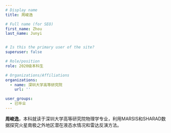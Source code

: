 ```yaml
---
# Display name
title: 周峻逸

# Full name (for SEO)
first_name: Zhou
last_name: Junyi


# Is this the primary user of the site?
superuser: false

# Role/position
role: 2020级本科生

# Organizations/Affiliations
organizations:
  - name: 深圳大学高等研究院
    url: ''

user_groups:
  - 已毕业
---
```


**周峻逸**，本科就读于深圳大学高等研究院物理学专业，利用MARSIS和SHARAD数据探究火星南极之外地区潜在液态水情况和雷达反演方法。
